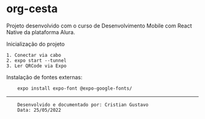# org-cesta

Projeto desenvolvido com o curso de Desenvolvimento Mobile com React Native da plataforma Alura.

Inicialização do projeto

    1. Conectar via cabo
    2. expo start --tunnel
    3. Ler QRCode via Expo

Instalação de fontes externas:

        expo install expo-font @expo-google-fonts/

---

        Desenvolvido e documentado por: Cristian Gustavo
        Data: 25/05/2022
